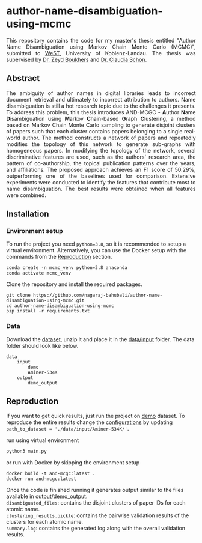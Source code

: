 # author-name-disambiguation-using-mcmc
<p align="justify">This repository contains the code for my master's thesis entitled "Author Name Disambiguation using Markov Chain Monte Carlo (MCMC)", submitted to <a href="https://west.uni-koblenz.de/">WeST</a>, University of Koblenz-Landau. The thesis was supervised by 
<a href="https://scholar.google.com/citations?user=PlKALskAAAAJ&hl=en&oi=ao">Dr. Zeyd Boukhers</a> and <a href="https://scholar.google.com/citations?user=aRiTyU0AAAAJ&hl=en&oi=ao">Dr. Claudia Schon</a>.</p>

## Abstract
<p align="justify">The ambiguity of author names in digital libraries leads to incorrect document retrieval and ultimately to incorrect attribution to authors. Name disambiguation is still a hot research topic due to the challenges it presents. To address this problem, this thesis introduces AND-MCGC - <b>A</b>uthor <b>N</b>ame <b>D</b>isambiguation using <b>M</b>arkov <b>C</b>hain-based <b>G</b>raph <b>C</b>lustering, a method based on Markov Chain Monte Carlo sampling to generate disjoint clusters of papers such that each cluster contains papers belonging to a single real-world author. The method constructs a network of papers and repeatedly modifies the topology of this network to generate sub-graphs with homogeneous papers. In modifying the topology of the network, several discriminative features are used, such as the authors' research area, the pattern of co-authorship, the topical publication patterns over the years, and affiliations. The proposed approach achieves an F1 score of 50.29%, outperforming one of the baselines used for comparison. Extensive experiments were conducted to identify the features that contribute most to name disambiguation. The best results were obtained when all features were combined.</p>

## Installation
### Environment setup

To run the project you need `python=3.8`, so it is recommended to setup a virtual environment. Alternatively, you can use the Docker setup with the commands from the [Reproduction](#reproduction) section.
```
conda create -n mcmc_venv python=3.8 anaconda
conda activate mcmc_venv
```
Clone the repository and install the required packages.
```
git clone https://github.com/nagaraj-bahubali/author-name-disambiguation-using-mcmc.git
cd author-name-disambiguation-using-mcmc
pip install -r requirements.txt
```

### Data
Download the [dataset][1], unzip it and place it in the [data/input][2] folder. The data folder should look like below.

```
data
    input
        demo
        Aminer-534K
    output
        demo_output
```

## Reproduction
If you want to get quick results, just run the project on [demo][3] dataset. To reproduce the entire results change the [configurations][4] by updating `path_to_dataset = './data/input/Aminer-534K/'`.

run using virtual environment
```
python3 main.py
```
or run with Docker by skipping the environment setup
```
docker build -t and-mcgc:latest .
docker run and-mcgc:latest
```

Once the code is finished running it generates output similar to the files available in [output/demo_output][5].</br>
`disambiguated_files`: contains the disjoint clusters of paper IDs for each atomic name.</br>
`clustering_results.pickle`: contains the pairwise validation results of the clusters for each atomic name.</br>
`summary.log`: contains the generated log along with the overall validation results.

[1]: https://zenodo.org/record/7268458#.Y2jiruzMK3J
[2]: https://github.com/nagaraj-bahubali/author-name-disambiguation-using-mcmc/tree/main/data/input
[3]: https://github.com/nagaraj-bahubali/author-name-disambiguation-using-mcmc/tree/main/data/input/demo
[4]: https://github.com/nagaraj-bahubali/author-name-disambiguation-using-mcmc/blob/main/src/config.py
[5]: https://github.com/nagaraj-bahubali/author-name-disambiguation-using-mcmc/tree/main/data/output/demo_output
